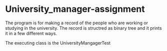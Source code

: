 # University_manager-assignment

The program is for making a record of the people who are working or studying in the university. The record is structred as binary tree and it prints it in a few different ways.

The executing class is the UniversityMangagerTest
